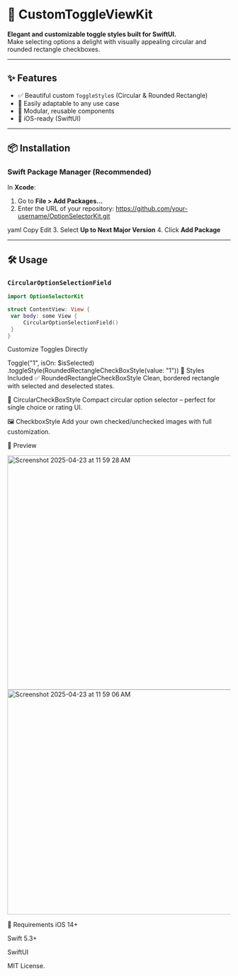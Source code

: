 # 🎯 CustomToggleViewKit

**Elegant and customizable toggle styles built for SwiftUI.**  
Make selecting options a delight with visually appealing circular and rounded rectangle checkboxes.

---

## ✨ Features

- ✅ Beautiful custom `ToggleStyle`s (Circular & Rounded Rectangle)  
- 🎨 Easily adaptable to any use case  
- 🧱 Modular, reusable components  
- 📱 iOS-ready (SwiftUI)

---

## 📦 Installation

### Swift Package Manager (Recommended)

In **Xcode**:

1. Go to **File > Add Packages...**
2. Enter the URL of your repository:
https://github.com/your-username/OptionSelectorKit.git

yaml
Copy
Edit
3. Select **Up to Next Major Version**
4. Click **Add Package**

---

## 🛠 Usage

### `CircularOptionSelectionField`

```swift
import OptionSelectorKit

struct ContentView: View {
 var body: some View {
     CircularOptionSelectionField()
 }
}
```

Customize Toggles Directly

Toggle("1", isOn: $isSelected)
    .toggleStyle(RoundedRectangleCheckBoxStyle(value: "1"))
🎨 Styles Included
✅ RoundedRectangleCheckBoxStyle
Clean, bordered rectangle with selected and deselected states.

🔵 CircularCheckBoxStyle
Compact circular option selector – perfect for single choice or rating UI.

🖼️ CheckboxStyle
Add your own checked/unchecked images with full customization.

🧪 Preview

<img width="528" alt="Screenshot 2025-04-23 at 11 59 28 AM" src="https://github.com/user-attachments/assets/c22b3b5d-0580-4348-96ce-e470dcfbddec" />

<img width="507" alt="Screenshot 2025-04-23 at 11 59 06 AM" src="https://github.com/user-attachments/assets/d12bfdd0-7e36-4021-bf34-a0f7c7b87660" />

📱 Requirements
iOS 14+

Swift 5.3+

SwiftUI

MIT License.
